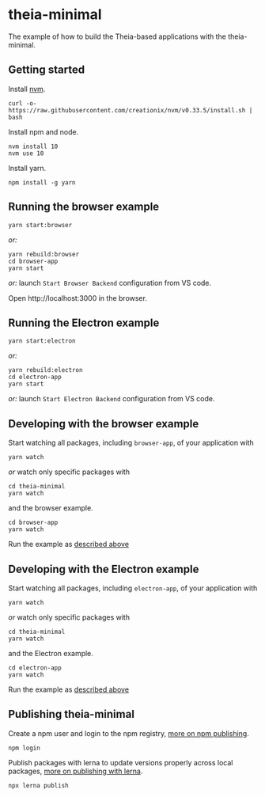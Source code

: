 # theia-minimal
The example of how to build the Theia-based applications with the theia-minimal.

## Getting started

Install [nvm](https://github.com/creationix/nvm#install-script).

    curl -o- https://raw.githubusercontent.com/creationix/nvm/v0.33.5/install.sh | bash

Install npm and node.

    nvm install 10
    nvm use 10

Install yarn.

    npm install -g yarn

## Running the browser example

    yarn start:browser

*or:*

    yarn rebuild:browser
    cd browser-app
    yarn start

*or:* launch `Start Browser Backend` configuration from VS code.

Open http://localhost:3000 in the browser.

## Running the Electron example

    yarn start:electron

*or:*

    yarn rebuild:electron
    cd electron-app
    yarn start

*or:* launch `Start Electron Backend` configuration from VS code.
## Developing with the browser example

Start watching all packages, including `browser-app`, of your application with

    yarn watch

*or* watch only specific packages with

    cd theia-minimal
    yarn watch

and the browser example.

    cd browser-app
    yarn watch

Run the example as [described above](#Running-the-browser-example)
## Developing with the Electron example

Start watching all packages, including `electron-app`, of your application with

    yarn watch

*or* watch only specific packages with

    cd theia-minimal
    yarn watch

and the Electron example.

    cd electron-app
    yarn watch

Run the example as [described above](#Running-the-Electron-example)

## Publishing theia-minimal

Create a npm user and login to the npm registry, [more on npm publishing](https://docs.npmjs.com/getting-started/publishing-npm-packages).

    npm login

Publish packages with lerna to update versions properly across local packages, [more on publishing with lerna](https://github.com/lerna/lerna#publish).

    npx lerna publish
